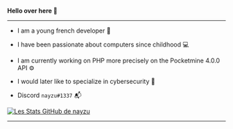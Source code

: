 __Hello over here 🤠__

--------------
* I am a young french developer 🧸
* I have been passionate about computers since childhood 💻
* I am currently working on PHP more precisely on the Pocketmine 4.0.0 API ⚙️
* I would later like to specialize in cybersecurity 📌

* Discord `nayzu#1337` 📬

[![Les Stats GitHub de nayzu](https://github-readme-stats.vercel.app/api?username=nayzu&show_icons=true&theme=dark)](https://github.com/anuraghazra/github-readme-stats)

--------------
